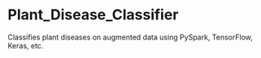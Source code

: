 # Plant_Disease_Classifier
Classifies plant diseases on augmented data using PySpark, TensorFlow, Keras, etc.
